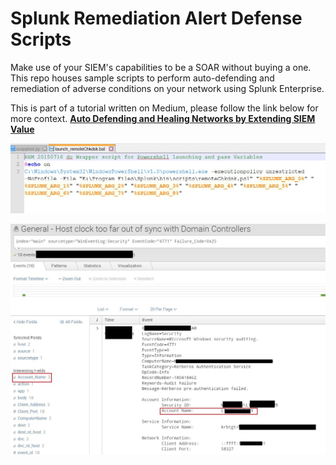 # Splunk Remediation Alert Defense Scripts
Make use of your SIEM's capabilities to be a SOAR without buying a one. This repo houses sample scripts to perform auto-defending and remediation of adverse conditions on your network using Splunk Enterprise.

This is part of a tutorial written on Medium, please follow the link below for more context.
**[Auto Defending and Healing Networks by Extending SIEM Value](https://medium.com/lotus-fruit/auto-defending-and-healing-networks-by-extending-siem-value-6f73de9ffc71)**


![Action alert script wrapper](https://raw.githubusercontent.com/dc401/Splunk_Remediation_Scripts/master/splunk-actionalert-script.jpg)

![Example use case for post action alert scripts](https://raw.githubusercontent.com/dc401/Splunk_Remediation_Scripts/master/splunk-remediation.jpg)
